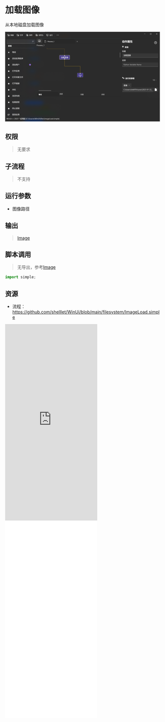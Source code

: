 # 加载图像 
从本地磁盘加载图像

![ImageLoad](./images/05.png ':size=90%')

## 权限
> 无要求

## 子流程
> 不支持


## 运行参数

* 图像路径


## 输出

> [Image](./types/Image.md)    


## 脚本调用
>   无导出，参考[Image](./types/Image.md)
```python
import simple;

```

## 资源

* 流程：https://github.com/shelllet/WinUi/blob/main/filesystem/ImageLoad.simple

<iframe type="text/html" height="640px" src="https://www.youtube.com/embed/8R-OFYPnOI8" frameborder="0"></iframe>

<iframe src="//player.bilibili.com/player.html?bvid=BV1Y44y1c7Wp&page=1&autoplay=0" height='640px' scrolling="no" border="0" frameborder="no" framespacing="0" allowfullscreen="true"></iframe>